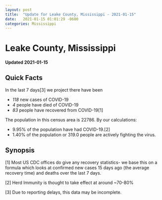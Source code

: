 ```yaml
---
layout: post
title:  "Update for Leake County, Mississippi - 2021-01-15"
date:   2021-01-15 01:01:29 -0600
categories: Mississippi
---
```


# Leake County, Mississippi
#### Updated 2021-01-15

## Quick Facts

In the last 7 days[3] we project there have been
- *118* new cases of COVID-19
- *4* people have died of COVID-19
- *83* people have recovered from COVID-19[1]

The population in this census area is 22786. By our calculations:
- 9.95% of the population have had COVID-19.[2]
- 1.40% of the population or 319.0 people are actively fighting the virus.

## Synopsis




[1] Most US CDC offices do give any recovery statistics- we base this on a formula which looks at confirmed new cases
15 days ago (the average recovery time) and deaths over the last 7 days.

[2] Herd Immunity is thought to take effect at around ~70-80%

[3] Due to reporting delays, this data may be incomplete.
 
    